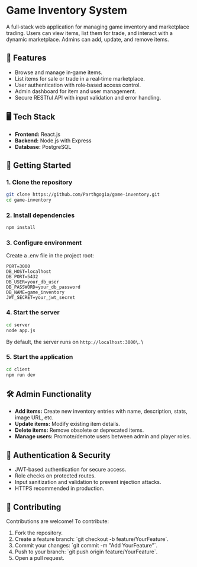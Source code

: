# Game Inventory System

A full‑stack web application for managing game inventory and marketplace trading. Users can view items, list them for trade, and interact with a dynamic marketplace. Admins can add, update, and remove items.

## 🔧 Features
- Browse and manage in‑game items.
- List items for sale or trade in a real‑time marketplace.
- User authentication with role‑based access control.
- Admin dashboard for item and user management.
- Secure RESTful API with input validation and error handling. 

## 🖥️ Tech Stack
- **Frontend:** React.js
- **Backend:** Node.js with Express
- **Database:** PostgreSQL

## 🚀 Getting Started

### 1. Clone the repository
```bash
git clone https://github.com/Parthgogia/game-inventory.git
cd game-inventory
```

### 2. Install dependencies
```bash
npm install
```

### 3. Configure environment
Create a .env file in the project root:
```env
PORT=3000
DB_HOST=localhost
DB_PORT=5432
DB_USER=your_db_user
DB_PASSWORD=your_db_password
DB_NAME=game_inventory
JWT_SECRET=your_jwt_secret
```

### 4. Start the server
```bash
cd server
node app.js
```
By default, the server runs on `http://localhost:3000\`. \

### 5. Start the application
```bash
cd client
npm run dev
```

## 🛠️ Admin Functionality
- **Add items:** Create new inventory entries with name, description, stats, image URL, etc.
- **Update items:** Modify existing item details.
- **Delete items:** Remove obsolete or deprecated items.
- **Manage users:** Promote/demote users between admin and player roles.

## 🔑 Authentication & Security
- JWT‑based authentication for secure access.
- Role checks on protected routes.
- Input sanitization and validation to prevent injection attacks.
- HTTPS recommended in production.

## 🙌 Contributing
Contributions are welcome! To contribute:
1. Fork the repository.
2. Create a feature branch: \`git checkout -b feature/YourFeature\`.
3. Commit your changes: \`git commit -m "Add YourFeature"\`.
4. Push to your branch: \`git push origin feature/YourFeature\`.
5. Open a pull request.

